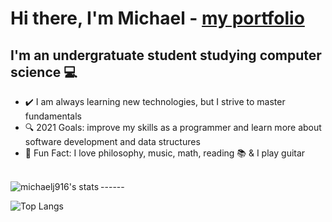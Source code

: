# Hi there, I'm Michael    -   [my portfolio](https://michaelj916.github.io/my-react-portfolio)
## I'm an undergratuate student studying __computer science__ :computer: 
- ✔️ I am always learning new technologies, but I strive to master fundamentals 
- 🔍 2021 Goals: improve my skills as a programmer and learn more about software development and data structures
- 🎸 Fun Fact: I love philosophy, music, math, reading 📚 & I play guitar
<br />
------

<!-- 
### Spotify Currently Playing :notes:
[<img src="https://michaelj916-now-playing.vercel.app/api/spotify-playing" alt="michaelj916 Spotify Playing" width="350" />](https://open.spotify.com/user/21frylhdybrfjbkyk7hn7ycdy)
------
 -->

<img align="left" alt="michaelj916's stats" src="https://github-readme-stats.vercel.app/api?username=michaelj916&show_icons=true&hide_border=true&theme=tokyonight" />

![Top Langs](https://github-readme-stats.vercel.app/api/top-langs/?username=michaelj916&layout=compact&theme=tokyonight)
